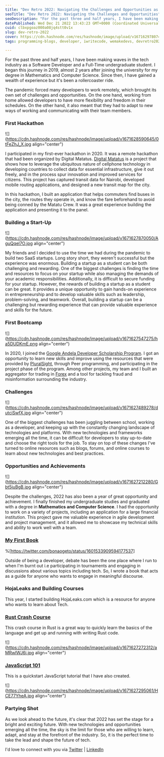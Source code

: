 ```yaml
---
title: "Dev Retro 2022: Navigating the Challenges and Opportunities as a Full-Time Student and Developer"
seoTitle: "Dev Retro 2022: Navigating the Challenges and Opportunities"
seoDescription: "For the past three and half years, I have been making waves in the tech industry as a Software Developer and a Full-Time undergraduate student..."
datePublished: Wed Dec 21 2022 13:43:23 GMT+0000 (Coordinated Universal Time)
cuid: clbxpgoaz000a08jq4stt0v1x
slug: dev-retro-2022
cover: https://cdn.hashnode.com/res/hashnode/image/upload/v1671629780745/B0OysWxvy.jpg
tags: programming-blogs, developer, iwritecode, wemakedevs, devretro2022

---
```


For the past three and half years, I have been making waves in the tech industry as a Software Developer and a Full-Time undergraduate student. I began this journey in 2019, almost 2 years after joining the university for my degree in Mathematics and Computer Science. Since then, I have gained a wealth of experience but it's been a rollercoaster ride.

The pandemic forced many developers to work remotely, which brought its own set of challenges and opportunities. On the one hand, working from home allowed developers to have more flexibility and freedom in their schedules. On the other hand, it also meant that they had to adapt to new ways of working and communicating with their team members.

### **First Hackathon**

![](https://cdn.hashnode.com/res/hashnode/image/upload/v1671628590645/0tFeZhJ_X.jpg align="center")

I participated in my first-ever hackathon in 2020. It was a remote hackathon that had been organized by Digital Matatus. [Digital Matatus](http://digitalmatatus.com/) is a project that shows how to leverage the ubiquitous nature of cellphone technology in developing countries to collect data for essential infrastructure, give it out freely, and in the process spur innovation and improved services for citizens. This project has captured transit data for Nairobi, developed mobile routing applications, and designed a new transit map for the city.

In this hackathon, I built an application that helps commuters find buses in the city, the routes they operate in, and know the fare beforehand to avoid being conned by the Matatu Crew. It was a great experience building the application and presenting it to the panel.

### **Building a Start-Up**

![](https://cdn.hashnode.com/res/hashnode/image/upload/v1671627870050/AguQqel7O.jpg align="center")

My friends and I decided to use the time we had during the pandemic to build two SaaS startups. Long story short, they weren't successful but the experience was enormous. Building a startup as a student can be both challenging and rewarding. One of the biggest challenges is finding the time and resources to focus on your startup while also managing the demands of your academic responsibilities. Additionally, it is difficult to secure funding for your startup. However, the rewards of building a startup as a student can be great. It provides a unique opportunity to gain hands-on experience in entrepreneurship and to develop valuable skills such as leadership, problem-solving, and teamwork. Overall, building a startup can be a challenging but rewarding experience that can provide valuable experience and skills for the future.

### **First Bootcamp**

![](https://cdn.hashnode.com/res/hashnode/image/upload/v1671627547275/ha5DUDKmE.png align="center")

In 2020, I joined the [Google Andela Developer Scholarship Program](https://andela.com/alc/google-africa-developer-scholarship-gads/). I got an opportunity to learn new skills and improve using the resources that were provided by [PluralSight](https://learn.pluralsight.com/product/skills?aid=7010a000002LZ5aAAG&promo=&utm_source=branded&utm_medium=digital_paid_search_google&utm_campaign=XYZ_EMEA_Brand_E&utm_content=&gclid=Cj0KCQiA-oqdBhDfARIsAO0TrGGaK0VTw5jYZ61E246aKtpSkLQ4u1MHzDL9j5UqkXGbvtPp8bcptG0aAhN_EALw_wcB), through Peer programming, and participating in the project phase of the program. Among other projects, my team and I built an aggregator for trading in [Forex](https://en.wikipedia.org/wiki/Foreign_exchange_market) and a tool for tackling fraud and misinformation surrounding the industry.

### **Challenges**

![](https://cdn.hashnode.com/res/hashnode/image/upload/v1671627489278/dutciSwfX.jpg align="center")

One of the biggest challenges has been juggling between school, working as a developer, and keeping up with the constantly changing landscape of technologies and platforms. With new technologies and frameworks emerging all the time, it can be difficult for developers to stay up-to-date and choose the right tools for the job. To stay on top of these changes I've turned to online resources such as blogs, forums, and online courses to learn about new technologies and best practices.

### **Opportunities and Achievements**

![](https://cdn.hashnode.com/res/hashnode/image/upload/v1671627212280/Gbt5juBgB.jpg align="center")

Despite the challenges, 2022 has also been a year of great opportunity and achievement. I finally finished my undergraduate studies and graduated with a degree in **Mathematics and Computer Science**. I had the opportunity to work on a variety of projects, including an application for a large financial institution. This project gave me valuable experience in agile development and project management, and it allowed me to showcase my technical skills and ability to work well with a team.

### [My First Book](https://bonaogeto.gumroad.com/l/dchshw)

%[https://twitter.com/bonaogeto/status/1601533909594177537] 

Outside of being a developer, debate has been the one place where I run to when I'm burnt out i.e participating in tournaments and engaging in discussions about various topics including tech. So, I wrote a book that acts as a guide for anyone who wants to engage in meaningful discourse.

### HojaLeaks and Building Courses

This year, I started building HojaLeaks.com which is a resource for anyone who wants to learn about Tech.

### [Rust Crash Course](https://hojaleaks.com/ultimate-rust-crash-course)

This crash course in Rust is a great way to quickly learn the basics of the language and get up and running with writing Rust code.

![](https://cdn.hashnode.com/res/hashnode/image/upload/v1671627272312/aMRwIWJ6i.jpg align="center")

### [JavaScript 101](https://hojaleaks.com/javascript-101)

This is a quickstart JavaScript tutorial that I have also created.

![](https://cdn.hashnode.com/res/hashnode/image/upload/v1671627295061/HCE77YheA.jpg align="center")

### **Partying Shot**

As we look ahead to the future, it's clear that 2022 has set the stage for a bright and exciting future. With new technologies and opportunities emerging all the time, the sky is the limit for those who are willing to learn, adapt, and stay at the forefront of the industry. So, it is the perfect time to take the lead and shape the future of tech.

I'd love to connect with you via [Twitter](https://twitter.com/bonaogeto) | [LinkedIn](https://www.linkedin.com/in/bonaventureogeto/)
